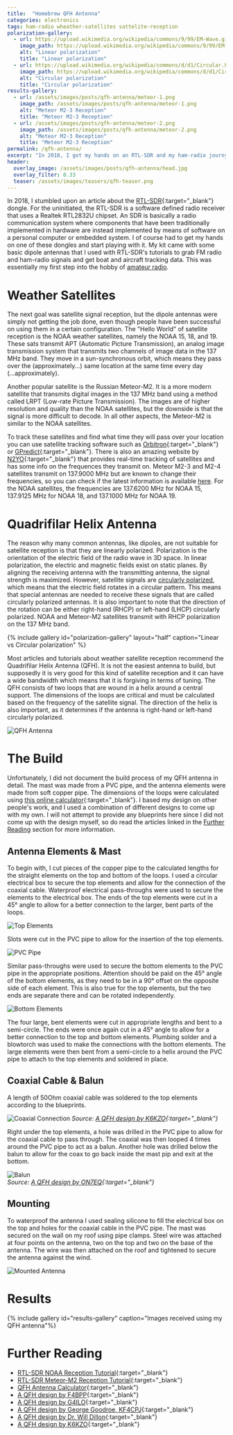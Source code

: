 ```yaml
---
title:  "Homebrew QFH Antenna"
categories: electronics
tags: ham-radio wheather-satellites sattelite-reception
polarization-gallery:
  - url: https://upload.wikimedia.org/wikipedia/commons/9/99/EM-Wave.gif
    image_path: https://upload.wikimedia.org/wikipedia/commons/9/99/EM-Wave.gif
    alt: "Linear polarization"
    title: "Linear polarization"
  - url: https://upload.wikimedia.org/wikipedia/commons/d/d1/Circular.Polarization.Circularly.Polarized.Light_Left.Hand.Animation.305x190.255Colors.gif
    image_path: https://upload.wikimedia.org/wikipedia/commons/d/d1/Circular.Polarization.Circularly.Polarized.Light_Left.Hand.Animation.305x190.255Colors.gif
    alt: "Circular polarization"
    title: "Circular polarization"
results-gallery:
  - url: /assets/images/posts/qfh-antenna/meteor-1.png
    image_path: /assets/images/posts/qfh-antenna/meteor-1.png
    alt: "Meteor M2-3 Reception"
    title: "Meteor M2-3 Reception"
  - url: /assets/images/posts/qfh-antenna/meteor-2.png
    image_path: /assets/images/posts/qfh-antenna/meteor-2.png
    alt: "Meteor M2-3 Reception"
    title: "Meteor M2-3 Reception"
permalink: /qfh-antenna/
excerpt: "In 2018, I got my hands on an RTL-SDR and my ham-radio journy begun. Since I read a tutorial on weather satellite reception, I've wantedd to try it out but lacked the equipment. This summer, I finally built a Quadrifilar Helix Antenna for the 137 MHz band. Here's how I did it..."
header:
  overlay_image: /assets/images/posts/qfh-antenna/head.jpg
  overlay_filter: 0.33
  teaser: /assets/images/teasers/qfh-teaser.png
---
```


In 2018, I stumbled upon an article about the [RTL-SDR](https://www.rtl-sdr.com/){:target="_blank"} dongle.
For the uninitiated, the RTL-SDR is a software defined radio receiver that uses a Realtek RTL2832U chipset.
An SDR is basically a radio communication system where components that have been traditionally implemented in hardware are instead implemented by means of software on a personal computer or embedded system.
I of course had to get my hands on one of these dongles and start playing with it.
My kit came with some basic dipole antennas that I used with RTL-SDR's tutorials to grab FM radio and ham-radio signals and get boat and aircraft tracking data.
This was essentially my first step into the hobby of [amateur radio](/categories/#ham-radio/).

# Weather Satellites

The next goal was satellite signal reception, but the dipole antennas were simply not getting the job done, even though people have been successful on using them in a certain configuration.
The "Hello World" of satellite reception is the NOAA weather satellites, namely the NOAA 15, 18, and 19.
These sats transmit APT (Automatic Picture Transmission), an analog image transmission system that transmits two channels of image data in the 137 MHz band.
They move in a sun-synchronous orbit, which means they pass over the (approximately...) same location at the same time every day (...approximately).

Another popular satellite is the Russian Meteor-M2.
It is a more modern satellite that transmits digital images in the 137 MHz band using a method called LRPT (Low-rate Picture Transmission).
The images are of higher resolution and quality than the NOAA satellites, but the downside is that the signal is more difficult to decode.
In all other aspects, the Meteor-M2 is similar to the NOAA satellites.

To track these satellites and find what time they will pass over your location you can use satellite tracking software such as [Orbitron](http://www.stoff.pl/){:target="_blank"} or [GPredict](https://oz9aec.dk/gpredict/){:target="_blank"}.
There is also an amazing website by [N2YO](https://www.n2yo.com/){:target="_blank"} that provides real-time tracking of satellites and has some info on the frequences they transmit on.
Meteor M2-3 and M2-4 satellites transmit on 137.9000 MHz but are known to change their frequencies, so you can check if the latest information is available [here](https://usradioguy.com/meteor-satellite/#status).
For the NOAA satellites, the frequencies are 137.6200 MHz for NOAA 15, 137.9125 MHz for NOAA 18, and 137.1000 MHz for NOAA 19.

# Quadrifilar Helix Antenna

The reason why many common antennas, like dipoles, are not suitable for satellite reception is that they are linearly polarized.
Polarization is the orientation of the electric field of the radio wave in 3D space.
In linear polarization, the electric and magnetic fields exist on static planes.
By aligning the receiving antenna with the transmitting antenna, the signal strength is maximized.
However, satellite signals are [circularly polarized](), which means that the electric field rotates in a circular pattern.
This means that special antennas are needed to receive these signals that are called circularly polarized antennas.
It is also important to note that the direction of the rotation can be either right-hand (RHCP) or left-hand (LHCP) circularly polarized.
NOAA and Meteor-M2 satellites transmit with RHCP polarization on the 137 MHz band.

{% include gallery id="polarization-gallery" layout="half" caption="Linear vs Circular polarization" %}

Most articles and tutorials about weather satellite reception recommend the Quadrifilar Helix Antenna (QFH).
It is not the easiest antenna to build, but supposedly it is very good for this kind of satellite reception and it can have a wide bandwidth which means that it is forgiving in terms of tuning.
The QFH consists of two loops that are wound in a helix around a central support.
The dimensions of the loops are critical and must be calculated based on the frequency of the satellite signal.
The direction of the helix is also important, as it determines if the antenna is right-hand or left-hand circularly polarized.

![QFH Antenna](https://www.dxzone.com/dx33863/how-to-build-a-quadrifilar-helix-antenna-for-weather-satellites.jpg)

# The Build

Unfortunately, I did not document the build process of my QFH antenna in detail.
The mast was made from a PVC pipe, and the antenna elements were made from soft copper pipe.
The dimensions of the loops were calculated using [this online calculator](https://jcoppens.com/ant/qfh/calc.en.php){:target="_blank"}.
I based my design on other people's work, and I used a combination of different designs to come up with my own.
I will not attempt to provide any blueprints here since I did not come up with the design myself, so do read the articles linked in the [Further Reading](#further-reading) section for more information.

## Antenna Elements & Mast

To begin with, I cut pieces of the copper pipe to the calculated lengths for the straight elements on the top and bottom of the loops.
I used a circular electrical box to secure the top elements and allow for the connection of the coaxial cable.
Waterproof electrical pass-throughs were used to secure the elements to the electrical box.
The ends of the top elements were cut in a 45° angle to allow for a better connection to the larger, bent parts of the loops.

![Top Elements](/assets/images/posts/qfh-antenna/1.jpg)

Slots were cut in the PVC pipe to allow for the insertion of the top elements.

![PVC Pipe](/assets/images/posts/qfh-antenna/2.jpg)


Similar pass-throughs were used to secure the bottom elements to the PVC pipe in the appropriate positions.
Attention should be paid on the 45° angle of the bottom elements, as they need to be in a 90° offset on the opposite side of each element.
This is also true for the top elements, but the two ends are separate there and can be rotated independently.

![Bottom Elements](/assets/images/posts/qfh-antenna/3.jpg)

The four large, bent elements were cut in appropriate lengths and bent to a semi-circle.
The ends were once again cut in a 45° angle to allow for a better connection to the top and bottom elements.
Plumbing solder and a blowtorch was used to make the connections with the bottom elements.
The large elements were then bent from a semi-circle to a helix around the PVC pipe to attach to the top elements and soldered in place.

## Coaxial Cable & Balun

A length of 50Ohm coaxial cable was soldered to the top elements according to the blueprints.

![Coaxial Connection](/assets/images/posts/qfh-antenna/5.jpg)
*Source: [A QFH design by K6KZO](https://wx.k6kzo.com/qfh.html){:target="_blank"}*

Right under the top elements, a hole was drilled in the PVC pipe to allow for the coaxial cable to pass through.
The coaxial was then looped 4 times around the PVC pipe to act as a balun.
Another hole was drilled below the balun to allow for the coax to go back inside the mast pip and exit at the bottom.

![Balun](/assets/images/posts/qfh-antenna/6.jpg)
*<br>Source: [A QFH design by ON7EQ](https://jcoppens.com/ant/qfh/adapt.en.php){:target="_blank"}*

## Mounting

To waterproof the antenna I used sealing silicone to fill the electrical box on the top and holes for the coaxial cable in the PVC pipe.
The mast was secured on the wall on my roof using pipe clamps.
Steel wire was attached at four points on the antenna, two on the top and two on the base of the antenna.
The wire was then attached on the roof and tightened to secure the antenna against the wind.

![Mounted Antenna](/assets/images/posts/qfh-antenna/4.jpg)

# Results

{% include gallery id="results-gallery" caption="Images received using my QFH antenna"%}

# Further Reading

- [RTL-SDR NOAA Reception Tutorial](https://www.rtl-sdr.com/rtl-sdr-tutorial-receiving-noaa-weather-satellite-images/){:target="_blank"}
- [RTL-SDR Meteor-M2 Reception Tutorial](https://www.rtl-sdr.com/meteor-m2-3-now-in-orbit-and-transmitting-weather-images/){:target="_blank"}
- [QFH Antenna Calculator](https://jcoppens.com/ant/qfh/calc.en.php){:target="_blank"}
- [A QFH design by F4BPP](https://f4bpp.com/en/qfh-antennas/){:target="_blank"}
- [A QFH design by G4ILO](https://www.g4ilo.com/qfh.html){:target="_blank"}
- [A QFH design by George Goodroe, KF4CPJ](https://www.qsl.net/kf4cpj/qha/){:target="_blank"}
- [A QFH design by Dr. Will Dillon](https://housedillon.com/blog/helical-quad-antenna-for-weather-satellites/){:target="_blank"}
- [A QFH design by K6KZO](https://wx.k6kzo.com/qfh.html){:target="_blank"}